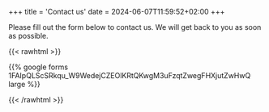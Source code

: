 +++
title = 'Contact us'
date = 2024-06-07T11:59:52+02:00
+++

Please fill out the form below to contact us. We will get back to you as soon as possible.


{{< rawhtml >}}

{{% google forms 1FAIpQLScSRkqu_W9WedejCZEOlKRtQKwgM3uFzqtZwegFHXjutZwHwQ large %}}


{{< /rawhtml >}}

